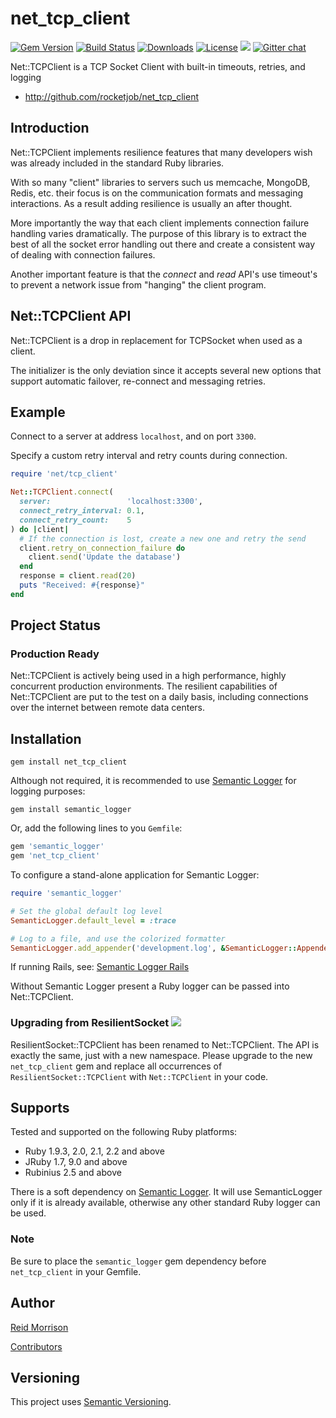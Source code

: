 # net_tcp_client
[![Gem Version](https://img.shields.io/gem/v/net_tcp_client.svg)](https://rubygems.org/gems/net_tcp_client) [![Build Status](https://travis-ci.org/rocketjob/net_tcp_client.svg?branch=master)](https://travis-ci.org/rocketjob/net_tcp_client) [![Downloads](https://img.shields.io/gem/dt/net_tcp_client.svg)](https://rubygems.org/gems/net_tcp_client) [![License](https://img.shields.io/badge/license-Apache%202.0-brightgreen.svg)](http://opensource.org/licenses/Apache-2.0) ![](https://img.shields.io/badge/status-Production%20Ready-blue.svg) [![Gitter chat](https://img.shields.io/badge/IRC%20(gitter)-Support-brightgreen.svg)](https://gitter.im/rocketjob/support)

Net::TCPClient is a TCP Socket Client with built-in timeouts, retries, and logging

* http://github.com/rocketjob/net_tcp_client

## Introduction

Net::TCPClient implements resilience features that many developers wish was
already included in the standard Ruby libraries.

With so many "client" libraries to servers such us memcache, MongoDB, Redis, etc.
their focus is on the communication formats and messaging interactions. As a result
adding resilience is usually an after thought.

More importantly the way that each client implements connection failure handling
varies dramatically. The purpose of this library is to extract the best
of all the socket error handling out there and create a consistent way of dealing
with connection failures.

Another important feature is that the _connect_ and _read_ API's use timeout's to
prevent a network issue from "hanging" the client program.

## Net::TCPClient API

Net::TCPClient is a drop in replacement for TCPSocket when used as a client.

The initializer is the only deviation since it accepts several new options
that support automatic failover, re-connect and messaging retries.

## Example

Connect to a server at address `localhost`, and on port `3300`.

Specify a custom retry interval and retry counts during connection.

```ruby
require 'net/tcp_client'

Net::TCPClient.connect(
  server:                 'localhost:3300',
  connect_retry_interval: 0.1,
  connect_retry_count:    5
) do |client|
  # If the connection is lost, create a new one and retry the send
  client.retry_on_connection_failure do
    client.send('Update the database')
  end
  response = client.read(20)
  puts "Received: #{response}"
end
```

## Project Status

### Production Ready

Net::TCPClient is actively being used in a high performance, highly concurrent
production environments. The resilient capabilities of Net::TCPClient are put to the
test on a daily basis, including connections over the internet between remote data centers.

## Installation

    gem install net_tcp_client

Although not required, it is recommended to use [Semantic Logger](http://rocketjob.github.io/semantic_logger) for logging purposes:

    gem install semantic_logger

Or, add the following lines to you `Gemfile`:

```ruby
gem 'semantic_logger'
gem 'net_tcp_client'
```

To configure a stand-alone application for Semantic Logger:

```ruby
require 'semantic_logger'

# Set the global default log level
SemanticLogger.default_level = :trace

# Log to a file, and use the colorized formatter
SemanticLogger.add_appender('development.log', &SemanticLogger::Appender::Base.colorized_formatter)
```

If running Rails, see: [Semantic Logger Rails](http://rocketjob.github.io/semantic_logger/rails.html)

Without Semantic Logger present a Ruby logger can be passed into Net::TCPClient.

### Upgrading from ResilientSocket ![](https://img.shields.io/gem/dt/resilient_socket.svg)

ResilientSocket::TCPClient has been renamed to Net::TCPClient.
The API is exactly the same, just with a new namespace. Please upgrade to the new
`net_tcp_client` gem and replace all occurrences of `ResilientSocket::TCPClient`
with `Net::TCPClient` in your code.

## Supports

Tested and supported on the following Ruby platforms:
- Ruby 1.9.3, 2.0, 2.1, 2.2 and above
- JRuby 1.7, 9.0 and above
- Rubinius 2.5 and above

There is a soft dependency on [Semantic Logger](http://github.com/rocketjob/semantic_logger). It will use SemanticLogger only if
it is already available, otherwise any other standard Ruby logger can be used.

### Note

Be sure to place the `semantic_logger` gem dependency before `net_tcp_client` in your Gemfile.

## Author

[Reid Morrison](https://github.com/reidmorrison)

[Contributors](https://github.com/rocketjob/net_tcp_client/graphs/contributors)

## Versioning

This project uses [Semantic Versioning](http://semver.org/).
